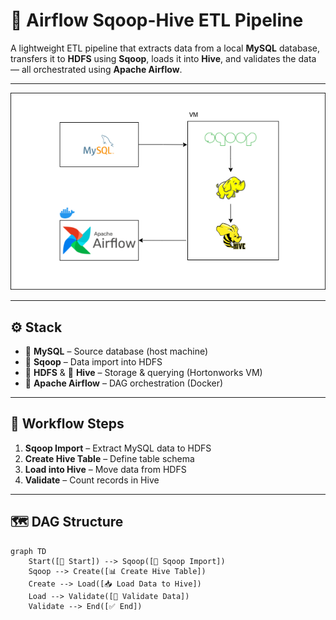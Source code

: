 # 🔁 Airflow Sqoop-Hive ETL Pipeline

A lightweight ETL pipeline that extracts data from a local **MySQL** database, transfers it to **HDFS** using **Sqoop**, loads it into **Hive**, and validates the data — all orchestrated using **Apache Airflow**.

---
<div align="center">
    <img src="https://github.com/AdhamAymanElsayed/airflow-sqoop-hive-pipeline/blob/main/pipeline.png?raw=true" alt="Airflow Sqoop Hive Pipeline" width="700"/>
</div>


---

## ⚙️ Stack

- 🐬 **MySQL** – Source database (host machine)
- 🔄 **Sqoop** – Data import into HDFS
- 🐘 **HDFS** & 🐝 **Hive** – Storage & querying (Hortonworks VM)
- 🧩 **Apache Airflow** – DAG orchestration (Docker)

---

## 🧭 Workflow Steps

1. **Sqoop Import** – Extract MySQL data to HDFS  
2. **Create Hive Table** – Define table schema  
3. **Load into Hive** – Move data from HDFS  
4. **Validate** – Count records in Hive

---

## 🗺️ DAG Structure

```mermaid
graph TD
    Start([🚀 Start]) --> Sqoop([🔄 Sqoop Import])
    Sqoop --> Create([📊 Create Hive Table])
    Create --> Load([📥 Load Data to Hive])
    Load --> Validate([🔎 Validate Data])
    Validate --> End([✅ End])
